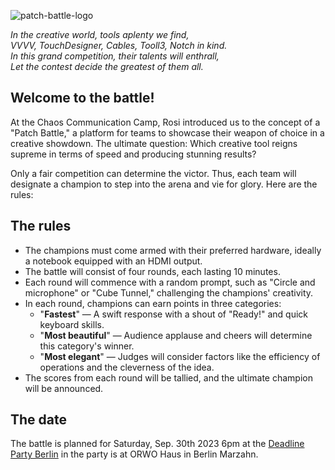 
![patch-battle-logo](https://github.com/pixtur/blog/assets/1732545/ba1a60ce-7c54-4357-8add-0b44d147a9eb)

*In the creative world, tools aplenty we find,<br>
VVVV, TouchDesigner, Cables, Tooll3, Notch in kind.<br>
In this grand competition, their talents will enthrall,<br>
Let the contest decide the greatest of them all.<br>*

## Welcome to the battle!

At the Chaos Communication Camp, Rosi introduced us to the concept of a "Patch Battle," a platform for teams to showcase their weapon of choice in a creative showdown. The ultimate question: Which creative tool reigns supreme in terms of speed and producing stunning results?

Only a fair competition can determine the victor. Thus, each team will designate a champion to step into the arena and vie for glory. Here are the rules:

## The rules
- The champions must come armed with their preferred hardware, ideally a notebook equipped with an HDMI output.
- The battle will consist of four rounds, each lasting 10 minutes.
- Each round will commence with a random prompt, such as "Circle and microphone" or "Cube Tunnel," challenging the champions' creativity.
- In each round, champions can earn points in three categories:
  - "**Fastest**" — A swift response with a shout of "Ready!" and quick keyboard skills.
  - "**Most beautiful**" — Audience applause and cheers will determine this category's winner.
  - "**Most elegant**" — Judges will consider factors like the efficiency of operations and the cleverness of the idea.
- The scores from each round will be tallied, and the ultimate champion will be announced.

## The date

The battle is planned for Saturday, Sep. 30th 2023 6pm at the [Deadline Party Berlin](https://deadline.untergrund.net/2023/events) 
in the party is at ORWO Haus in Berlin Marzahn. 
